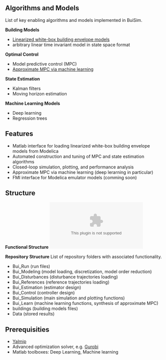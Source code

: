 
## Algorithms and Models
List of key enabling algorithms and models implemented in BuiSim.

**Building Models**
- [Linearized white-box building envelope models](http://www.ep.liu.se/ecp/article.asp?issue=118&article=005&volume=)
- arbitrary linear time invariant model in state space format

**Optimal Control**
- Model predictive control (MPC)
- [Approximate MPC via machine learning](https://www.sciencedirect.com/science/article/pii/S0306261918302903)

**State Estimation**
- Kalman filters
- Moving horizon estimation

**Machine Learning Models**
- Deep learning
- Regression trees

## Features
- Matlab interface for loading linearized white-box building envelope models from Modelica
- Automated construction and tuning of MPC and state estimation algorithms
- Closed-loop simulation, plotting, and performance analysis
- Approximate MPC via machine learning (deep lerarning in particular)
- FMI interface for Modelica emulator models (comming soon)

## Structure
**Functional Structure**
![BuiSim structure](/Data/Page/BuiSim_structure2.eps)

**Repository Structure**
List of repository folders with associated functionality.
- Bui_Run (run files)
- Bui_Modeling (model loading, discretization, model order reduction)
- Bui_Disturbances (disturbance trajectories loading)
- Bui_References (reference trajectories loading)
- Bui_Estimation (estimator design)
- Bui_Control (controller design)
- Bui_Simulation (main simulation and plotting functions)
- Bui_Learn (machine learning functions, synthesis of approximate MPC)
- buildings (building models files)
- Data (stored results)

## Prerequisities
- [Yalmip](https://yalmip.github.io/)
- Advanced optimization solver, e.g. [Gurobi](http://www.gurobi.com/)
- Matlab toolboxes: Deep Learning, Machine learning




